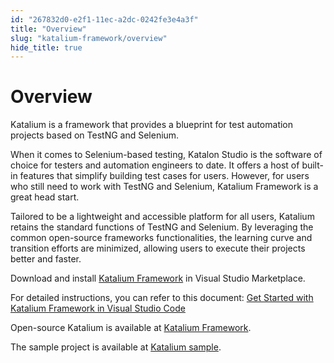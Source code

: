 ```yaml
---
id: "267832d0-e2f1-11ec-a2dc-0242fe3e4a3f"
title: "Overview"
slug: "katalium-framework/overview"
hide_title: true
---
```


# <a id="id_1" class="anchor_top_offset"/><a id="ariaid-title1" class="anchor_top_offset"/>Overview

<p xmlns="http://www.w3.org/1999/xhtml" className="p">Katalium is a framework that provides a blueprint for test   automation projects based on TestNG and Selenium.</p> 
<p xmlns="http://www.w3.org/1999/xhtml" className="p">When it comes to Selenium-based testing, Katalon Studio is the   software of choice for testers and automation engineers to date. It   offers a host of built-in features that simplify building test   cases for users. However, for users who still need to work with   TestNG and Selenium, Katalium Framework is a great head start.</p> 
<p xmlns="http://www.w3.org/1999/xhtml" className="p">Tailored to be a lightweight and accessible platform for all   users, Katalium retains the standard functions of TestNG and   Selenium. By leveraging the common open-source frameworks   functionalities, the learning curve and transition efforts are   minimized, allowing users to execute their projects better and   faster.</p> 
<p xmlns="http://www.w3.org/1999/xhtml" className="p">Download and install <a className="xref j-external-link" href="https://marketplace.visualstudio.com/items?itemName=katalon-llc.katalium" target="_blank">Katalium     Framework</a> in Visual Studio Marketplace.</p> 
<p xmlns="http://www.w3.org/1999/xhtml" className="p">For detailed instructions, you can refer to this document: <a className="xref" href="/docs/legacy/katalium-framework/get-started/in-visual-studio-code">Get Started with Katalium Framework in Visual Studio Code</a></p> 
<p xmlns="http://www.w3.org/1999/xhtml" className="p">Open-source Katalium is available at   <a className="xref j-external-link" href="https://github.com/katalon-studio/katalium" target="_blank">Katalium Framework</a>.</p> 
<p xmlns="http://www.w3.org/1999/xhtml" className="p">The sample project is available at   <a className="xref j-external-link" href="https://github.com/katalon-studio/katalium-sample" target="_blank">Katalium sample</a>.</p> 
